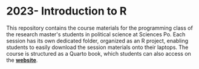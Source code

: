 # 2023- Introduction to R

This repository contains the course materials for the programming class of the research master's students in political science at Sciences Po. Each session has its own dedicated folder, organized as an R project, enabling students to easily download the session materials onto their laptops. The course is structured as a Quarto book, which students can also access on the [**website**](https://malo-jn.quarto.pub/introduction-to-r/).
